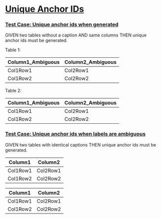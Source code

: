 # [Unique Anchor IDs](#unique-anchor-ids)

### [Test Case: Unique anchor ids when generated](#test-case-unique-anchor-ids-when-generated)

GIVEN two tables without a caption AND same columns
THEN unique anchor ids must be generated.

Table 1:

<a id="column1_ambiguous-column2_ambiguous" class="table" title="Column1_Ambiguous, Column2_Ambiguous" />

| Column1_Ambiguous | Column2_Ambiguous |
| ----------------- | ----------------- |
| Col1Row1          | Col2Row1          |
| Col1Row2          | Col2Row2          |

Table 2:

<a id="column1_ambiguous-column2_ambiguous-1" class="table" title="Column1_Ambiguous, Column2_Ambiguous" />

| Column1_Ambiguous | Column2_Ambiguous |
| ----------------- | ----------------- |
| Col1Row1          | Col2Row1          |
| Col1Row2          | Col2Row2          |

### [Test Case: Unique anchor ids when labels are ambiguous](#test-case-unique-anchor-ids-when-labels-are-ambiguous)

GIVEN two tables with identical captions
THEN unique anchor ids must be generated.

<!-- table: Ambiguous -->

<a id="ambiguous" class="table" title="Ambiguous" />

| Column1  | Column2  |
| -------- | -------- |
| Col1Row1 | Col2Row1 |
| Col1Row2 | Col2Row2 |

<!-- table: Ambiguous -->

<a id="ambiguous-1" class="table" title="Ambiguous" />

| Column1  | Column2  |
| -------- | -------- |
| Col1Row1 | Col2Row1 |
| Col1Row2 | Col2Row2 |
